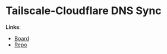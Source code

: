 # Tailscale-Cloudflare DNS Sync

**Links**:
- [Board](https://forum.tailscale.com/t/cloudflare-dns-sync/1287/6)
- [Repo](https://github.com/marc1307/tailscale-cloudflare-dnssync)
